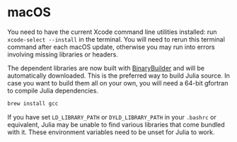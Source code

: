# macOS

You need to have the current Xcode command line utilities installed: run `xcode-select --install` in the terminal. You will need to rerun this terminal command after each macOS update, otherwise you may run into errors involving missing libraries or headers.

The dependent libraries are now built with [BinaryBuilder](https://binarybuilder.org) and will be automatically downloaded. This is the preferred way to build Julia source. In case you want to build them all on your own, you will need a 64-bit gfortran to compile Julia dependencies.

```bash
brew install gcc
```

If you have set `LD_LIBRARY_PATH` or `DYLD_LIBRARY_PATH` in your `.bashrc` or equivalent, Julia may be unable to find various libraries that come bundled with it. These environment variables need to be unset for Julia to work.

